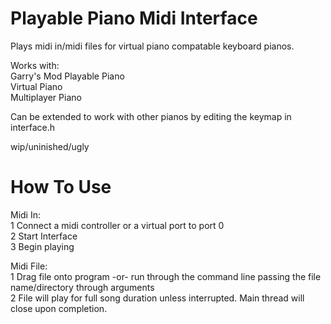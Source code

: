 # Playable Piano Midi Interface
Plays midi in/midi files for virtual piano compatable keyboard pianos.

Works with:  
Garry's Mod Playable Piano  
Virtual Piano  
Multiplayer Piano  

Can be extended to work with other pianos by editing the keymap in interface.h

wip/uninished/ugly

# How To Use  
Midi In:  
1 Connect a midi controller or a virtual port to port 0  
2 Start Interface  
3 Begin playing  

Midi File:  
1 Drag file onto program -or- run through the command line passing the file name/directory through arguments  
2 File will play for full song duration unless interrupted. Main thread will close upon completion.  
